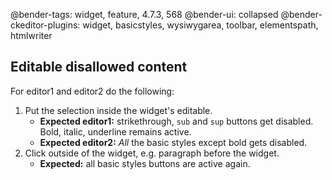 @bender-tags: widget, feature, 4.7.3, 568
@bender-ui: collapsed
@bender-ckeditor-plugins: widget, basicstyles, wysiwygarea, toolbar, elementspath, htmlwriter

## Editable disallowed content

For editor1 and editor2 do the following:

1. Put the selection inside the widget's editable.
	* **Expected editor1:** strikethrough, `sub` and `sup` buttons get disabled. Bold, italic, underline remains active.
	* **Expected editor2:** _All_ the basic styles except bold gets disabled.
1. Click outside of the widget, e.g. paragraph before the widget.
	* **Expected:** all basic styles buttons are active again.
